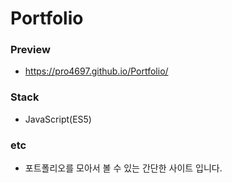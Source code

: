 # Portfolio

### Preview
-   https://pro4697.github.io/Portfolio/

### Stack
-   JavaScript(ES5)

### etc
-   포트폴리오를 모아서 볼 수 있는 간단한 사이트 입니다.
